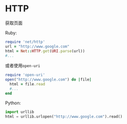 HTTP
====

获取页面

Ruby:

```ruby
require 'net/http'
url = "http://www.google.com"
html = Net::HTTP.get(URI.parse(url))
#...
```

或者使用`open-uri`
```ruby
require 'open-uri'
open("http://www.google.com") do |file|
  html = file.read
  #...
end
```

Python:
```python
import urllib
html = urllib.urlopen("http://www.google.com").read()
```

